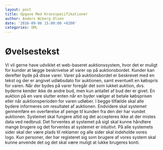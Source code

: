 ```yaml
---
layout: post
title: Opgave Med Kravsspecifikationer
author: Anders Wiberg Olsen
date: '2016-09-06 15:00:00 +0200'
categories: UML
---
```


# Øvelsestekst

Vi vil gerne have udviklet et web-baseret auktionssystem, hvor det er muligt for kunder at lægge beskrivelse af varer op på auktionsbordet. Kunder kan derefter byde på disse varer. Varer på auktionsbordet er beskrevet med en tekst og der er angivet udløbsdato for auktionen, samt eventuelt en købspris for varen. Når der bydes på varer foregår det som lukket auktion, dvs. byderne kender ikke de andre bud, men kun antallet af bud der er givet. En auktion på en vare slutter enten når en byder vælger at betale købsprisen eller når auktionsperioden for varen udløber. I begge tilfælde skal alle bydere informeres om resultatet af auktionen. Endvidere skal systemet gennemføre en overførelse af penge til kunden fra den der har vundet auktionen. Systemet skal fungere altid og det accepteres ikke at der mistes data ved nedbrud. Det forventes at systemet på sigt skal kunne håndtere mange brugere og det forventes at systemet er intuitivt. På alle systemets sider skal der være plads til reklamer og alle sider skal indeholde vores logo. Kun personer, der har registeret sig som brugere af vores system skal kunne anvende det og det skal være muligt at lukke brugeres konti.
